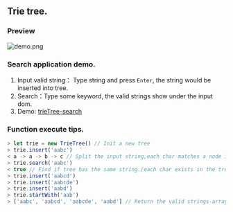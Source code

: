 ## Trie tree.
### Preview
![demo.png](https://i.loli.net/2020/11/17/5HnlcSkZe8r9vCP.png)
### Search application demo.

1. Input valid string： Type string and press ``Enter``, the string would be inserted into tree.
2. Search：Type some keyword, the valid strings show under the input dom.
3. Demo: [trieTree-search](https://fatdoge.github.io/trieTree-search/)

### Function execute tips.
``` javascript
> let trie = new TrieTree() // Init a new tree
> trie.insert('aabc')
< a -> a -> b -> c // Split the input string,each char matches a node in the tree, if not exists, insert a new node.The end of the string turns the isEnd to true,it means the string is end.
> trie.search('aabc')
< true // Find if tree has the same string.(each char exists in the tree and the isEnd of last char in the tree is true )
> trie.insert('aabcd')
> trie.insert('aabcde')
> trie.insert('aabd')
> trie.startWith('aab')
> ['aabc', 'aabcd', 'aabcde', 'aabd'] // Return the valid strings-array.
```
